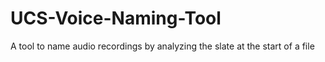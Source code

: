 # UCS-Voice-Naming-Tool
A tool to name audio recordings by analyzing the slate at the start of a file
